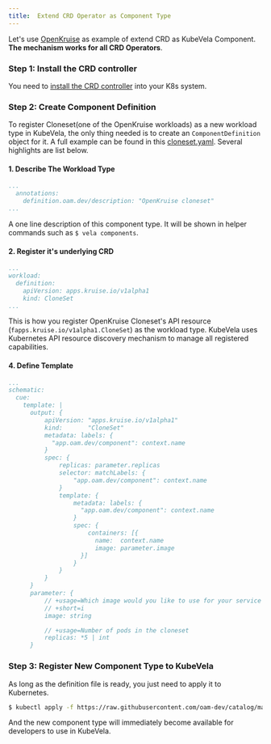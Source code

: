 ```yaml
---
title:  Extend CRD Operator as Component Type
---
```


Let's use [OpenKruise](https://github.com/openkruise/kruise) as example of extend CRD as KubeVela Component.
**The mechanism works for all CRD Operators**.

### Step 1: Install the CRD controller

You need to [install the CRD controller](https://github.com/openkruise/kruise#quick-start) into your K8s system.

### Step 2: Create Component Definition

To register Cloneset(one of the OpenKruise workloads) as a new workload type in KubeVela, the only thing needed is to create an `ComponentDefinition` object for it.
A full example can be found in this [cloneset.yaml](https://github.com/kubevela/catalog/blob/master/registry/cloneset.yaml).
Several highlights are list below.

#### 1. Describe The Workload Type

```yaml
...
  annotations:
    definition.oam.dev/description: "OpenKruise cloneset"
...
```

A one line description of this component type. It will be shown in helper commands such as `$ vela components`.

#### 2. Register it's underlying CRD

```yaml
...
workload:
  definition:
    apiVersion: apps.kruise.io/v1alpha1
    kind: CloneSet
...
```

This is how you register OpenKruise Cloneset's API resource (`fapps.kruise.io/v1alpha1.CloneSet`) as the workload type.
KubeVela uses Kubernetes API resource discovery mechanism to manage all registered capabilities.

#### 4. Define Template

```yaml
...
schematic:
  cue:
    template: |
      output: {
          apiVersion: "apps.kruise.io/v1alpha1"
          kind:       "CloneSet"
          metadata: labels: {
            "app.oam.dev/component": context.name
          }
          spec: {
              replicas: parameter.replicas
              selector: matchLabels: {
                  "app.oam.dev/component": context.name
              }
              template: {
                  metadata: labels: {
                    "app.oam.dev/component": context.name
                  }
                  spec: {
                      containers: [{
                        name:  context.name
                        image: parameter.image
                    }]
                  }
              }
          }
      }
      parameter: {
          // +usage=Which image would you like to use for your service
          // +short=i
          image: string

          // +usage=Number of pods in the cloneset
          replicas: *5 | int
      }
 ```

### Step 3: Register New Component Type to KubeVela

As long as the definition file is ready, you just need to apply it to Kubernetes.

```bash
$ kubectl apply -f https://raw.githubusercontent.com/oam-dev/catalog/master/registry/cloneset.yaml
```

And the new component type will immediately become available for developers to use in KubeVela.
